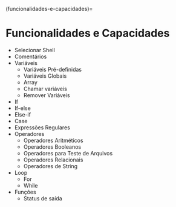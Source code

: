 (funcionalidades-e-capacidades)=
        
# Funcionalidades e Capacidades

- Selecionar Shell
- Comentários
- Variáveis
  - Variáveis Pré-definidas
  - Variáveis Globais
  - Array
  - Chamar variáveis
  - Remover Variáveis
- If
- If-else
- Else-if
- Case
- Expressões Regulares
- Operadores
  - Operadores Aritméticos
  - Operadores Booleanos
  - Operadores para Teste de Arquivos
  - Operadores Relacionais
  - Operadores de String
- Loop
  - For
  - While
- Funções
  - Status de saída

